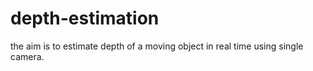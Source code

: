 # depth-estimation
the aim is to estimate depth of a moving object in real time using single camera.
